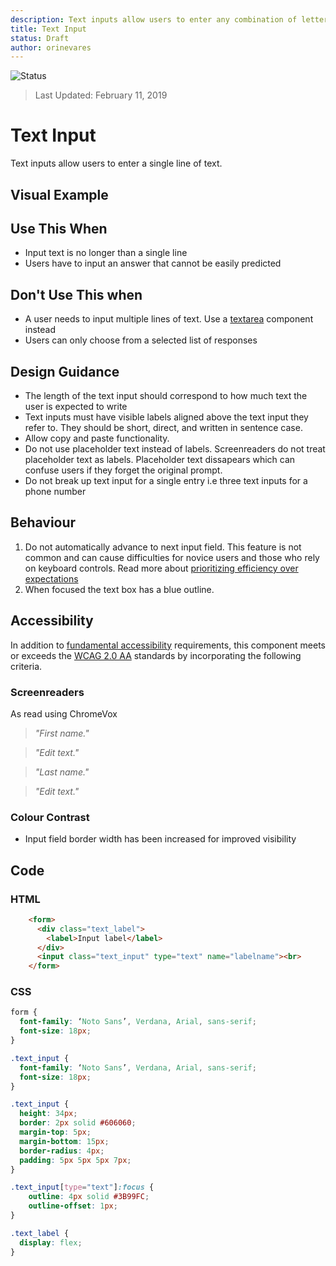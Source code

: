 ```yaml
---
description: Text inputs allow users to enter any combination of letters, numbers, or symbols of their choosing in a structured format.
title: Text Input
status: Draft
author: orinevares
---
```


![Status](https://img.shields.io/badge/Recommended-Draft-orange.svg)
> Last Updated: February 11, 2019

# Text Input

Text inputs allow users to enter a single line of text.

## Visual Example

<component-preview path="components/text_input/sample.html" height="200px" width="800px"> </component-preview>

## Use This When
* Input text is no longer than a single line
* Users have to input an answer that cannot be easily predicted

## Don't Use This when
* A user needs to input multiple lines of text. Use a [textarea](../textarea/textarea.md) component instead
* Users can only choose from a selected list of responses

## Design Guidance
* The length of the text input should correspond to how much text the user is expected to write
* Text inputs must have visible labels aligned above the text input they refer to. They should be short, direct, and written in sentence case.
* Allow copy and paste functionality.
* Do not use placeholder text instead of labels. Screenreaders do not treat placeholder text as labels. Placeholder text dissapears which can confuse users if they forget the original prompt.
* Do not break up text input for a single entry i.e three text inputs for a phone number

## Behaviour
1. Do not automatically advance to next input field. This feature is not common and can cause difficulties for novice users and those who rely on keyboard controls. Read more about [prioritizing efficiency over expectations](https://www.nngroup.com/articles/efficiency-vs-expectations/)
2. When focused the text box has a blue outline.

## Accessibility
In addition to [fundamental accessibility]() requirements, this component meets or exceeds the [WCAG 2.0 AA](https://www.w3.org/TR/WCAG20/) standards by incorporating the following criteria.

### Screenreaders
As read using ChromeVox

> *"First name."*

> *"Edit text."*

> *"Last name."*

> *"Edit text."*

### Colour Contrast
* Input field border width has been increased for improved visibility

## Code
### HTML
```html
    <form>
      <div class="text_label">
        <label>Input label</label>
      </div>
      <input class="text_input" type="text" name="labelname"><br>
    </form>
```
### CSS
```css
form {
  font-family: ‘Noto Sans’, Verdana, Arial, sans-serif;
  font-size: 18px;
}

.text_input {
  font-family: ‘Noto Sans’, Verdana, Arial, sans-serif;
  font-size: 18px;
}

.text_input {
  height: 34px;
  border: 2px solid #606060;
  margin-top: 5px;
  margin-bottom: 15px;
  border-radius: 4px;
  padding: 5px 5px 5px 7px;
}

.text_input[type="text"]:focus {
    outline: 4px solid #3B99FC;
    outline-offset: 1px;
}

.text_label {
  display: flex;
}
```
